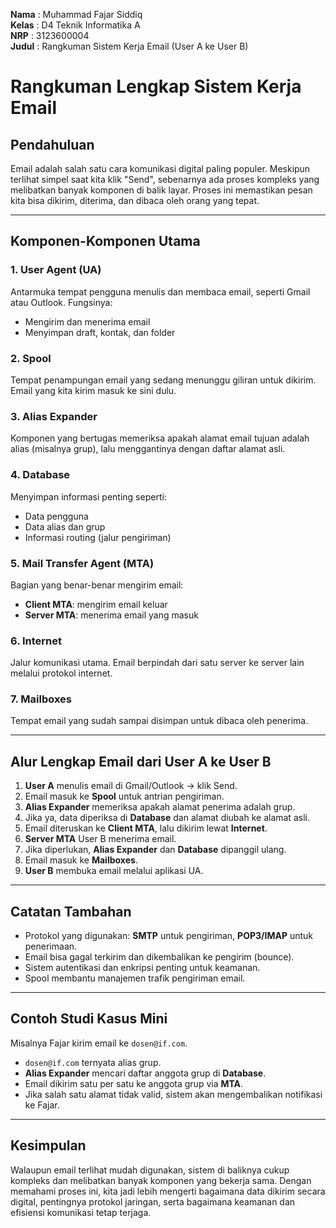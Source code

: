 **Nama** : Muhammad Fajar Siddiq  
**Kelas** : D4 Teknik Informatika A  
**NRP** : 3123600004  
**Judul** : Rangkuman Sistem Kerja Email (User A ke User B)  

#  Rangkuman Lengkap Sistem Kerja Email

##  Pendahuluan

Email adalah salah satu cara komunikasi digital paling populer. Meskipun terlihat simpel saat kita klik "Send", sebenarnya ada proses kompleks yang melibatkan banyak komponen di balik layar. Proses ini memastikan pesan kita bisa dikirim, diterima, dan dibaca oleh orang yang tepat.

---

##  Komponen-Komponen Utama

### 1. User Agent (UA)
Antarmuka tempat pengguna menulis dan membaca email, seperti Gmail atau Outlook. Fungsinya:
- Mengirim dan menerima email
- Menyimpan draft, kontak, dan folder

### 2. Spool
Tempat penampungan email yang sedang menunggu giliran untuk dikirim. Email yang kita kirim masuk ke sini dulu.

### 3. Alias Expander
Komponen yang bertugas memeriksa apakah alamat email tujuan adalah alias (misalnya grup), lalu menggantinya dengan daftar alamat asli.

### 4. Database
Menyimpan informasi penting seperti:
- Data pengguna
- Data alias dan grup
- Informasi routing (jalur pengiriman)

### 5. Mail Transfer Agent (MTA)
Bagian yang benar-benar mengirim email:
- **Client MTA**: mengirim email keluar
- **Server MTA**: menerima email yang masuk

### 6. Internet
Jalur komunikasi utama. Email berpindah dari satu server ke server lain melalui protokol internet.

### 7. Mailboxes
Tempat email yang sudah sampai disimpan untuk dibaca oleh penerima.

---

##  Alur Lengkap Email dari User A ke User B

1. **User A** menulis email di Gmail/Outlook → klik Send.
2. Email masuk ke **Spool** untuk antrian pengiriman.
3. **Alias Expander** memeriksa apakah alamat penerima adalah grup.
4. Jika ya, data diperiksa di **Database** dan alamat diubah ke alamat asli.
5. Email diteruskan ke **Client MTA**, lalu dikirim lewat **Internet**.
6. **Server MTA** User B menerima email.
7. Jika diperlukan, **Alias Expander** dan **Database** dipanggil ulang.
8. Email masuk ke **Mailboxes**.
9. **User B** membuka email melalui aplikasi UA.

---

##  Catatan Tambahan

- Protokol yang digunakan: **SMTP** untuk pengiriman, **POP3/IMAP** untuk penerimaan.
- Email bisa gagal terkirim dan dikembalikan ke pengirim (bounce).
- Sistem autentikasi dan enkripsi penting untuk keamanan.
- Spool membantu manajemen trafik pengiriman email.

---

##  Contoh Studi Kasus Mini

Misalnya Fajar kirim email ke `dosen@if.com`. 
- `dosen@if.com` ternyata alias grup.
- **Alias Expander** mencari daftar anggota grup di **Database**.
- Email dikirim satu per satu ke anggota grup via **MTA**.
- Jika salah satu alamat tidak valid, sistem akan mengembalikan notifikasi ke Fajar.

---

##  Kesimpulan

Walaupun email terlihat mudah digunakan, sistem di baliknya cukup kompleks dan melibatkan banyak komponen yang bekerja sama. Dengan memahami proses ini, kita jadi lebih mengerti bagaimana data dikirim secara digital, pentingnya protokol jaringan, serta bagaimana keamanan dan efisiensi komunikasi tetap terjaga.

